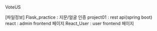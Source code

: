 VoteUS


[파일정보]
Flask_practice : 지문/얼굴 인증 
project01 : rest api(spring boot)
react : admin frontend 페이지
React_User : user frontend 페이지
